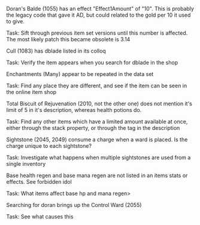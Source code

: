 Doran's Balde (1055) has an effect "Effect1Amount" of "10". This is probably the legacy code that gave it AD, but could related to the gold per 10 it used to give.

Task: Sift through previous item set versions until this number is affected. The most likely patch this became obsolete is 3.14


Cull (1083) has dblade listed in its colloq

Task: Verify the item appears when you search for dblade in the shop


Enchantments (Many) appear to be repeated in the data set

Task: Find any place they are different, and see if the item 
can be seen in the online item shop


Total Biscuit of Rejuvenation (2010, not the other one) does not mention it's limit of 5 in it's description, whereas health potions do.

Task: Find any other items which have a limited amount available at once, either through the stack property, or through the <groupLimit> tag in the description


Sightstone (2045, 2049) consume a charge when a ward is placed. Is the charge unique to each sightstone?

Task: Investigate what happens when multiple sightstones are used from a single inventory


Base health regen and base mana regen are not listed in an items stats or effects. See forbidden idol

Task: What items affect base hp and mana regen>


Searching for doran brings up the Control Ward (2055)

Task: See what causes this